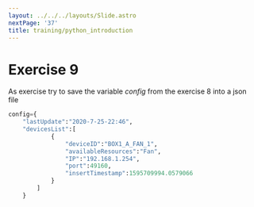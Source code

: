 ```yaml
---
layout: ../../../layouts/Slide.astro
nextPage: '37'
title: training/python_introduction
---
```




# Exercise 9

As exercise try to save the variable _config_ from the exercise 8 into a json file

```python
config={
    "lastUpdate":"2020-7-25-22:46",
    "devicesList":[
            {
                "deviceID":"BOX1_A_FAN_1",
                "availableResources":"Fan",
                "IP":"192.168.1.254",
                "port":49160,
                "insertTimestamp":1595709994.0579066
            }
        ]
    }
```